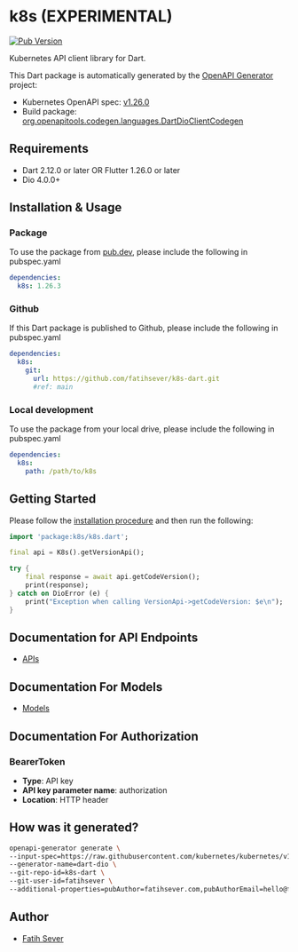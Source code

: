 # k8s (EXPERIMENTAL)
[![Pub Version](https://img.shields.io/pub/v/k8s?style=flat-square)](https://pub.dev/packages/k8s)

Kubernetes API client library for Dart.

This Dart package is automatically generated by the [OpenAPI Generator](https://openapi-generator.tech) project:

- Kubernetes OpenAPI spec: [v1.26.0](https://raw.githubusercontent.com/kubernetes/kubernetes/v1.26.0/api/openapi-spec/swagger.json)
- Build package: [org.openapitools.codegen.languages.DartDioClientCodegen](https://github.com/OpenAPITools/openapi-generator/blob/master/docs/generators/dart-dio.md)

## Requirements

* Dart 2.12.0 or later OR Flutter 1.26.0 or later
* Dio 4.0.0+

## Installation & Usage

### Package
To use the package from [pub.dev](https://pub.dev/packages/k8s/install), please include the following in pubspec.yaml
```yaml
dependencies:
  k8s: 1.26.3
```

### Github
If this Dart package is published to Github, please include the following in pubspec.yaml
```yaml
dependencies:
  k8s:
    git:
      url: https://github.com/fatihsever/k8s-dart.git
      #ref: main
```

### Local development
To use the package from your local drive, please include the following in pubspec.yaml
```yaml
dependencies:
  k8s:
    path: /path/to/k8s
```

## Getting Started

Please follow the [installation procedure](#installation--usage) and then run the following:

```dart
import 'package:k8s/k8s.dart';

final api = K8s().getVersionApi();

try {
    final response = await api.getCodeVersion();
    print(response);
} catch on DioError (e) {
    print("Exception when calling VersionApi->getCodeVersion: $e\n");
}

```

## Documentation for API Endpoints
 - [APIs](doc//APIs.md)

## Documentation For Models
 - [Models](doc//Models.md)

## Documentation For Authorization


### BearerToken

- **Type**: API key
- **API key parameter name**: authorization
- **Location**: HTTP header

## How was it generated?
```bash
openapi-generator generate \
--input-spec=https://raw.githubusercontent.com/kubernetes/kubernetes/v1.26.0/api/openapi-spec/swagger.json  \
--generator-name=dart-dio \
--git-repo-id=k8s-dart \
--git-user-id=fatihsever \
--additional-properties=pubAuthor=fatihsever.com,pubAuthorEmail=hello@fatihsever.com,pubDescription="Kubernetes API client library for Dart. This package is automatically generated by the OpenAPI Generator.",pubHomepage=https://github.com/fatihsever/k8s-dart,pubLibrary=k8s,pubName=k8s,pubVersion=1.26.3
```

## Author
- [Fatih Sever](https://fatihsever.com/)
